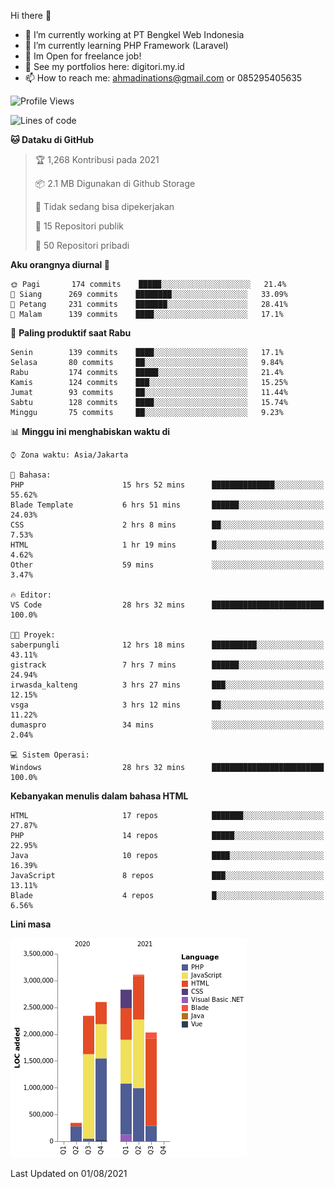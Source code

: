 Hi there 👋

- 🔭 I’m currently working at PT Bengkel Web Indonesia
- 🌱 I’m currently learning PHP Framework (Laravel)
- 📂 Im Open for freelance job!
- 🧷 See my portfolios here: digitori.my.id
- 📫 How to reach me: ahmadinations@gmail.com or 085295405635


<!--START_SECTION:waka-->
![Profile Views](http://img.shields.io/badge/Profil%20dilihat-5-blue)

![Lines of code](https://img.shields.io/badge/Sejak%20Hello%20World%20aku%20telah%20menulis-13.3%20million%20baris%20kode-blue)

**🐱 Dataku di GitHub** 

> 🏆 1,268 Kontribusi pada 2021
 > 
> 📦 2.1 MB Digunakan di Github Storage 
 > 
> 🚫 Tidak sedang bisa dipekerjakan
 > 
> 📜 15 Repositori publik 
 > 
> 🔑 50 Repositori pribadi  
 > 
**Aku orangnya diurnal 🐤** 

```text
🌞 Pagi       174 commits    █████░░░░░░░░░░░░░░░░░░░░   21.4% 
🌆 Siang      269 commits    ████████░░░░░░░░░░░░░░░░░   33.09% 
🌃 Petang     231 commits    ███████░░░░░░░░░░░░░░░░░░   28.41% 
🌙 Malam      139 commits    ████░░░░░░░░░░░░░░░░░░░░░   17.1%

```
📅 **Paling produktif saat Rabu** 

```text
Senin        139 commits    ████░░░░░░░░░░░░░░░░░░░░░   17.1% 
Selasa       80 commits     ██░░░░░░░░░░░░░░░░░░░░░░░   9.84% 
Rabu         174 commits    █████░░░░░░░░░░░░░░░░░░░░   21.4% 
Kamis        124 commits    ███░░░░░░░░░░░░░░░░░░░░░░   15.25% 
Jumat        93 commits     ██░░░░░░░░░░░░░░░░░░░░░░░   11.44% 
Sabtu        128 commits    ████░░░░░░░░░░░░░░░░░░░░░   15.74% 
Minggu       75 commits     ██░░░░░░░░░░░░░░░░░░░░░░░   9.23%

```


📊 **Minggu ini menghabiskan waktu di** 

```text
⌚︎ Zona waktu: Asia/Jakarta

💬 Bahasa: 
PHP                      15 hrs 52 mins      ██████████████░░░░░░░░░░░   55.62% 
Blade Template           6 hrs 51 mins       ██████░░░░░░░░░░░░░░░░░░░   24.03% 
CSS                      2 hrs 8 mins        ██░░░░░░░░░░░░░░░░░░░░░░░   7.53% 
HTML                     1 hr 19 mins        █░░░░░░░░░░░░░░░░░░░░░░░░   4.62% 
Other                    59 mins             ░░░░░░░░░░░░░░░░░░░░░░░░░   3.47%

🔥 Editor: 
VS Code                  28 hrs 32 mins      █████████████████████████   100.0%

🐱‍💻 Proyek: 
saberpungli              12 hrs 18 mins      ██████████░░░░░░░░░░░░░░░   43.11% 
gistrack                 7 hrs 7 mins        ██████░░░░░░░░░░░░░░░░░░░   24.94% 
irwasda_kalteng          3 hrs 27 mins       ███░░░░░░░░░░░░░░░░░░░░░░   12.15% 
vsga                     3 hrs 12 mins       ██░░░░░░░░░░░░░░░░░░░░░░░   11.22% 
dumaspro                 34 mins             ░░░░░░░░░░░░░░░░░░░░░░░░░   2.04%

💻 Sistem Operasi: 
Windows                  28 hrs 32 mins      █████████████████████████   100.0%

```

**Kebanyakan menulis dalam bahasa HTML** 

```text
HTML                     17 repos            ███████░░░░░░░░░░░░░░░░░░   27.87% 
PHP                      14 repos            █████░░░░░░░░░░░░░░░░░░░░   22.95% 
Java                     10 repos            ████░░░░░░░░░░░░░░░░░░░░░   16.39% 
JavaScript               8 repos             ███░░░░░░░░░░░░░░░░░░░░░░   13.11% 
Blade                    4 repos             █░░░░░░░░░░░░░░░░░░░░░░░░   6.56%

```


**Lini masa**

![Chart not found](https://raw.githubusercontent.com/MuhamadAhmadin/MuhamadAhmadin/master/charts/bar_graph.png) 


 Last Updated on 01/08/2021
<!--END_SECTION:waka-->
